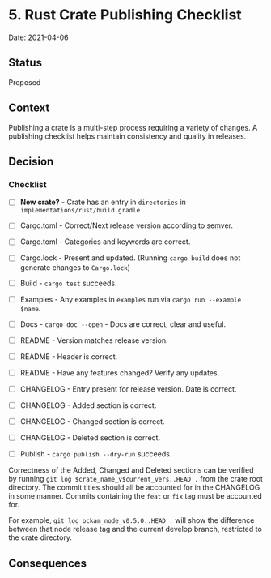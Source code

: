 # 5. Rust Crate Publishing Checklist

Date: 2021-04-06

## Status

Proposed

## Context

Publishing a crate is a multi-step process requiring a variety of changes. A publishing checklist helps maintain consistency and quality in releases.


## Decision

### Checklist

- [ ] **New crate?** - Crate has an entry in `directories` in `implementations/rust/build.gradle`
- [ ] Cargo.toml - Correct/Next release version according to semver.
- [ ] Cargo.toml - Categories and keywords are correct.
- [ ] Cargo.lock - Present and updated. (Running `cargo build` does not generate changes to `Cargo.lock`)
- [ ] Build - `cargo test` succeeds.
- [ ] Examples - Any examples in `examples` run via `cargo run --example $name`.
- [ ] Docs - `cargo doc --open` - Docs are correct, clear and useful.
- [ ] README - Version matches release version.
- [ ] README - Header is correct.
- [ ] README - Have any features changed? Verify any updates.
- [ ] CHANGELOG - Entry present for release version. Date is correct.
- [ ] CHANGELOG - Added section is correct.
- [ ] CHANGELOG - Changed section is correct.
- [ ] CHANGELOG - Deleted section is correct.
- [ ] Publish - `cargo publish --dry-run` succeeds.


Correctness of the Added, Changed and Deleted sections can be verified by running `git log $crate_name_v$current_vers..HEAD .` from the crate root directory. The commit
titles should all be accounted for in the CHANGELOG in some manner. Commits containing the `feat` or `fix` tag must be accounted for.

For example, `git log ockam_node_v0.5.0..HEAD .` will show the difference between that node release tag and the current develop branch, restricted to the crate directory.

## Consequences


